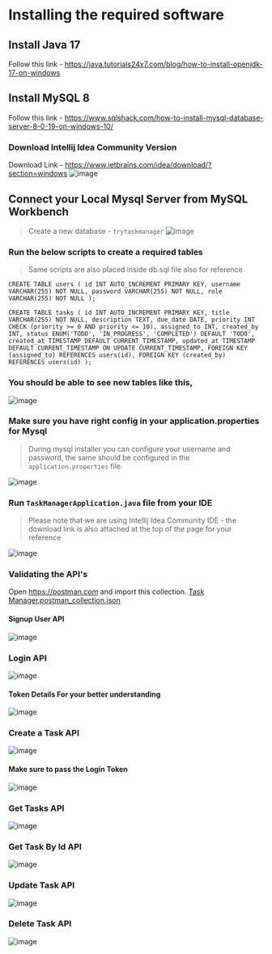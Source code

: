# Installing the required software
## Install Java 17
Follow this link - https://java.tutorials24x7.com/blog/how-to-install-openjdk-17-on-windows

## Install MySQL 8
Follow this link - https://www.sqlshack.com/how-to-install-mysql-database-server-8-0-19-on-windows-10/

### Download Intellij Idea Community Version
Download Link - https://www.jetbrains.com/idea/download/?section=windows
![image](https://github.com/agnaveen/try-task-manager-public/assets/6266029/07639de3-3b83-41d0-97e6-4b3a2c975317)


## Connect your Local Mysql Server from MySQL Workbench
> Create a new database - `trytaskmanager`
![image](https://github.com/agnaveen/try-task-manager-public/assets/6266029/80a913c7-9541-4951-bcf3-4baba90ba609)

### Run the below scripts to create a required tables
> Same scripts are also placed inside db.sql file also for reference

``CREATE TABLE users (
    id INT AUTO_INCREMENT PRIMARY KEY,
    username VARCHAR(255) NOT NULL,
    password VARCHAR(255) NOT NULL,
    role VARCHAR(255) NOT NULL
);``


``CREATE TABLE tasks (
    id INT AUTO_INCREMENT PRIMARY KEY,
    title VARCHAR(255) NOT NULL,
    description TEXT,
    due_date DATE,
    priority INT CHECK (priority >= 0 AND priority <= 10),
    assigned_to INT,
    created_by INT,
    status ENUM('TODO', 'IN_PROGRESS', 'COMPLETED') DEFAULT 'TODO',
    created_at TIMESTAMP DEFAULT CURRENT_TIMESTAMP,
    updated_at TIMESTAMP DEFAULT CURRENT_TIMESTAMP ON UPDATE CURRENT_TIMESTAMP,
    FOREIGN KEY (assigned_to) REFERENCES users(id),
    FOREIGN KEY (created_by) REFERENCES users(id)
);``

### You should be able to see new tables like this,
![image](https://github.com/agnaveen/try-task-manager-public/assets/6266029/2d74a9a1-e2ff-41b6-bdb5-9bb7c7ed6c61)

### Make sure you have right config in your application.properties for Mysql
> During mysql installer you can configure your username and password, the same should be configured in the `application.properties` file.

![image](https://github.com/agnaveen/try-task-manager-public/assets/6266029/864fe034-64c8-4a5a-940a-bd950eeb63b4)

### Run `TaskManagerApplication.java` file from your IDE 
> Please note that we are using Intellij Idea Community IDE - the download link is also attached at the top of the page for your reference

![image](https://github.com/agnaveen/try-task-manager-public/assets/6266029/265daabd-03de-4a0a-adf8-5ab358c59fe5)

### Validating the API's
Open https://postman.com and import this collection.
[Task Manager.postman_collection.json](https://github.com/agnaveen/try-task-manager-public/files/14234144/Task.Manager.postman_collection.json)

#### Signup User API
![image](https://github.com/agnaveen/try-task-manager-public/assets/6266029/14f1cd81-2b18-4beb-8117-231392925951)

### Login API
![image](https://github.com/agnaveen/try-task-manager-public/assets/6266029/45dfa55b-b914-44a7-843f-44be54ff0919)

#### Token Details For your better understanding
![image](https://github.com/agnaveen/try-task-manager-public/assets/6266029/c1fb1a30-4ad2-4592-86cb-133e49f0ce14)

### Create a Task API
![image](https://github.com/agnaveen/try-task-manager-public/assets/6266029/557839cf-e1bb-4459-a198-e56082b20d63)

#### Make sure to pass the Login Token 
![image](https://github.com/agnaveen/try-task-manager-public/assets/6266029/907e8d71-a11b-4063-94d1-8c79e5b0bb31)

### Get Tasks API
![image](https://github.com/agnaveen/try-task-manager-public/assets/6266029/0b706c64-2fe2-4281-92c1-78ebb7aaa4cf)

### Get Task By Id API
![image](https://github.com/agnaveen/try-task-manager-public/assets/6266029/f8797bc6-e402-42ac-89f4-0b1bbe50eb1d)

### Update Task API
![image](https://github.com/agnaveen/try-task-manager-public/assets/6266029/a294b286-3959-445b-842f-24a0881f1703)

### Delete Task API
![image](https://github.com/agnaveen/try-task-manager-public/assets/6266029/c7d8c0e6-4b27-4942-96b3-521b2f76e7a9)


















